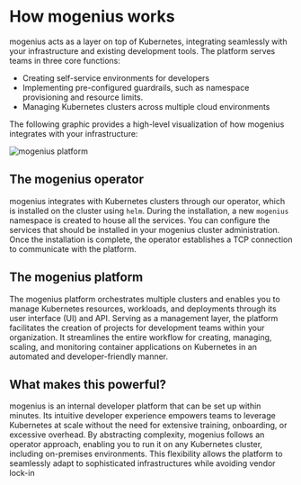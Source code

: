 ﻿---
sidebar_position: 4
---

# How mogenius works
mogenius acts as a layer on top of Kubernetes, integrating seamlessly with your infrastructure and existing development tools. The platform serves teams in three core functions:
- Creating self-service environments for developers
- Implementing pre-configured guardrails, such as namespace provisioning and resource limits.
- Managing Kubernetes clusters across multiple cloud environments

The following graphic provides a high-level visualization of how mogenius integrates with your infrastructure:

![mogenius platform](https://api.mogenius.com/file/id/0ad44b42-eacc-465a-824f-f494261fe0b2)

## The mogenius operator
mogenius integrates with Kubernetes clusters through our operator, which is installed on the cluster using `helm`. During the installation, a new `mogenius` namespace is created to house all the services. You can configure the services that should be installed in your mogenius cluster administration. Once the installation is complete, the operator establishes a TCP connection to communicate with the platform.

## The mogenius platform
The mogenius platform orchestrates multiple clusters and enables you to manage Kubernetes resources, workloads, and deployments through its user interface (UI) and API. Serving as a management layer, the platform facilitates the creation of projects for development teams within your organization. It streamlines the entire workflow for creating, managing, scaling, and monitoring container applications on Kubernetes in an automated and developer-friendly manner.

## What makes this powerful?
mogenius is an internal developer platform that can be set up within minutes. Its intuitive developer experience empowers teams to leverage Kubernetes at scale without the need for extensive training, onboarding, or excessive overhead. By abstracting complexity, mogenius follows an operator approach, enabling you to run it on any Kubernetes cluster, including on-premises environments. This flexibility allows the platform to seamlessly adapt to sophisticated infrastructures while avoiding vendor lock-in
